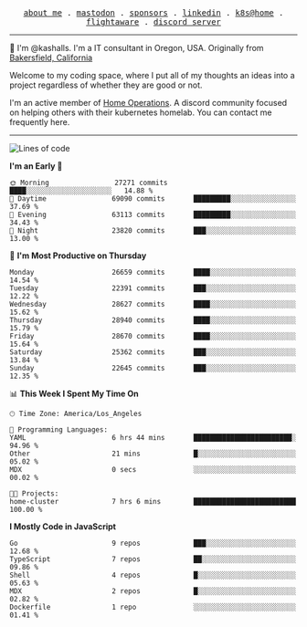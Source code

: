<p align="center">
  <samp>
    <a href="https://jordanjones.org/">about me</a> .
    <a rel="me" href="https://mastodon.social/@kashall">mastodon</a> .
    <a href="https://github.com/sponsors/kashalls">sponsors</a> .
    <a href="https://linkedin.com/in/jordpjones">linkedin</a> .
    <a href="https://github.com/kashalls/home-cluster">k8s@home</a> .
    <a href="https://flightaware.com/adsb/stats/user/kashalls">flightaware</a> .
    <a href="https://discord.gg/V2WrCfqba9">discord server</a>
  </samp>
</p>

----------------------------------------------------------------

:wave: I'm @kashalls. I'm a IT consultant in Oregon, USA. Originally from [Bakersfield, California](https://maps.app.goo.gl/QQMtywTWghpXB6Tu6)

Welcome to my coding space, where I put all of my thoughts an ideas into a project regardless of whether they are good or not.

I'm an active member of [Home Operations](https://discord.gg/home-operations). A discord community focused on helping others with their kubernetes homelab. You can contact me frequently here.

----------------------------------------------------------------
<!--START_SECTION:waka-->
![Lines of code](https://img.shields.io/badge/From%20Hello%20World%20I%27ve%20Written-16.9%20million%20lines%20of%20code-blue)

**I'm an Early 🐤** 

```text
🌞 Morning                27271 commits       ████░░░░░░░░░░░░░░░░░░░░░   14.88 % 
🌆 Daytime                69090 commits       █████████░░░░░░░░░░░░░░░░   37.69 % 
🌃 Evening                63113 commits       █████████░░░░░░░░░░░░░░░░   34.43 % 
🌙 Night                  23820 commits       ███░░░░░░░░░░░░░░░░░░░░░░   13.00 % 
```
📅 **I'm Most Productive on Thursday** 

```text
Monday                   26659 commits       ████░░░░░░░░░░░░░░░░░░░░░   14.54 % 
Tuesday                  22391 commits       ███░░░░░░░░░░░░░░░░░░░░░░   12.22 % 
Wednesday                28627 commits       ████░░░░░░░░░░░░░░░░░░░░░   15.62 % 
Thursday                 28940 commits       ████░░░░░░░░░░░░░░░░░░░░░   15.79 % 
Friday                   28670 commits       ████░░░░░░░░░░░░░░░░░░░░░   15.64 % 
Saturday                 25362 commits       ███░░░░░░░░░░░░░░░░░░░░░░   13.84 % 
Sunday                   22645 commits       ███░░░░░░░░░░░░░░░░░░░░░░   12.35 % 
```


📊 **This Week I Spent My Time On** 

```text
🕑︎ Time Zone: America/Los_Angeles

💬 Programming Languages: 
YAML                     6 hrs 44 mins       ████████████████████████░   94.96 % 
Other                    21 mins             █░░░░░░░░░░░░░░░░░░░░░░░░   05.02 % 
MDX                      0 secs              ░░░░░░░░░░░░░░░░░░░░░░░░░   00.02 % 

🐱‍💻 Projects: 
home-cluster             7 hrs 6 mins        █████████████████████████   100.00 % 
```

**I Mostly Code in JavaScript** 

```text
Go                       9 repos             ███░░░░░░░░░░░░░░░░░░░░░░   12.68 % 
TypeScript               7 repos             ██░░░░░░░░░░░░░░░░░░░░░░░   09.86 % 
Shell                    4 repos             █░░░░░░░░░░░░░░░░░░░░░░░░   05.63 % 
MDX                      2 repos             █░░░░░░░░░░░░░░░░░░░░░░░░   02.82 % 
Dockerfile               1 repo              ░░░░░░░░░░░░░░░░░░░░░░░░░   01.41 % 
```




<!--END_SECTION:waka-->